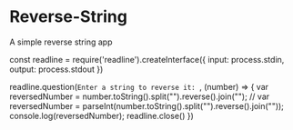 # Reverse-String
A simple reverse string app

const readline = require('readline').createInterface({
    input: process.stdin,
    output: process.stdout
  })
  
  readline.question(`Enter a string to reverse it: `, (number) => {
    var reversedNumber = number.toString().split("").reverse().join("");
    // var reversedNumber = parseInt(number.toString().split("").reverse().join(""));
    console.log(reversedNumber);
    readline.close()
  })
